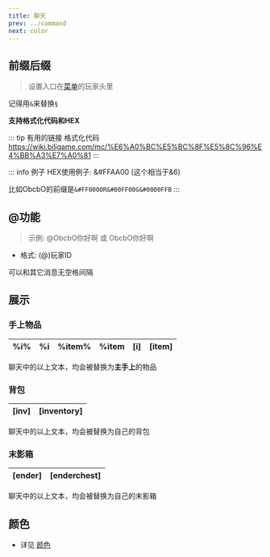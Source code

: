 ```yaml
---
title: 聊天
prev: ../command
next: color
---
```


## 前缀后缀

> 设置入口在[菜单](../command/#mik)的玩家头里

记得用`&`来替换`§`

**支持格式化代码和HEX**

::: tip 有用的链接
格式化代码 https://wiki.biligame.com/mc/%E6%A0%BC%E5%BC%8F%E5%8C%96%E4%BB%A3%E7%A0%81
:::

::: info 例子
HEX使用例子: &#FFAA00 (这个相当于&6)

比如ObcbO的前缀是`&#FF0000R&#00FF00G&#0000FFB`
:::

## @功能

> 示例: @ObcbO你好啊 或 ObcbO你好啊

- 格式: (@)玩家ID

可以和其它消息无空格间隔

## 展示

### 手上物品

|%i%|%i|%item%|%item|[i]|[item]|
|---|---|---|---|---|---|

聊天中的以上文本，均会被替换为**主手上**的物品

### 背包

|[inv]|[inventory]|
|---|---|

聊天中的以上文本，均会被替换为自己的背包

### 末影箱

|[ender]|[enderchest]|
|---|---|

聊天中的以上文本，均会被替换为自己的末影箱

## 颜色

- 详见 [颜色](color)
